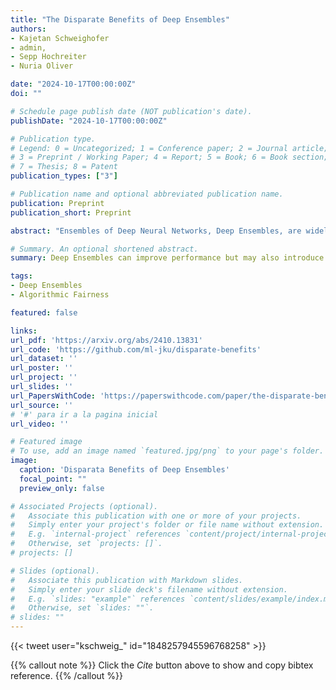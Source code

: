 ```yaml
---
title: "The Disparate Benefits of Deep Ensembles"
authors:
- Kajetan Schweighofer
- admin,
- Sepp Hochreiter
- Nuria Oliver

date: "2024-10-17T00:00:00Z"
doi: ""

# Schedule page publish date (NOT publication's date).
publishDate: "2024-10-17T00:00:00Z"

# Publication type.
# Legend: 0 = Uncategorized; 1 = Conference paper; 2 = Journal article;
# 3 = Preprint / Working Paper; 4 = Report; 5 = Book; 6 = Book section;
# 7 = Thesis; 8 = Patent
publication_types: ["3"]

# Publication name and optional abbreviated publication name.
publication: Preprint
publication_short: Preprint

abstract: "Ensembles of Deep Neural Networks, Deep Ensembles, are widely used as a simple way to boost predictive performance. However, their impact on algorithmic fairness is not well understood yet. Algorithmic fairness investigates how a model's performance varies across different groups, typically defined by protected attributes such as age, gender, or race. In this work, we investigate the interplay between the performance gains from Deep Ensembles and fairness. Our analysis reveals that they unevenly favor different groups in what we refer to as a disparate benefits effect. We empirically investigate this effect with Deep Ensembles applied to popular facial analysis and medical imaging datasets, where protected group attributes are given and find that it occurs for multiple established group fairness metrics, including statistical parity and equal opportunity. Furthermore, we identify the per-group difference in predictive diversity of ensemble members as the potential cause of the disparate benefits effect. Finally, we evaluate different approaches to reduce unfairness due to the disparate benefits effect. Our findings show that post-processing is an effective method to mitigate this unfairness while preserving the improved performance of Deep Ensembles."

# Summary. An optional shortened abstract.
summary: Deep Ensembles can improve performance but may also introduce fairness issues, unevenly benefiting different groups. This study identifies that effect, propose a explanation based on predictive diversity and explores mitigation techniques that can reduce unfairness while preserving performance gains.

tags:
- Deep Ensembles
- Algorithmic Fairness

featured: false

links:
url_pdf: 'https://arxiv.org/abs/2410.13831'
url_code: 'https://github.com/ml-jku/disparate-benefits'
url_dataset: ''
url_poster: ''
url_project: ''
url_slides: ''
url_PapersWithCode: 'https://paperswithcode.com/paper/the-disparate-benefits-of-deep-ensembles'
url_source: '' 
# '#' para ir a la pagina inicial
url_video: ''

# Featured image
# To use, add an image named `featured.jpg/png` to your page's folder. 
image:
  caption: 'Disparata Benefits of Deep Ensembles'
  focal_point: ""
  preview_only: false

# Associated Projects (optional).
#   Associate this publication with one or more of your projects.
#   Simply enter your project's folder or file name without extension.
#   E.g. `internal-project` references `content/project/internal-project/index.md`.
#   Otherwise, set `projects: []`.
# projects: []

# Slides (optional).
#   Associate this publication with Markdown slides.
#   Simply enter your slide deck's filename without extension.
#   E.g. `slides: "example"` references `content/slides/example/index.md`.
#   Otherwise, set `slides: ""`.
# slides: ""
---
```


{{< tweet user="kschweig_" id="1848257945596768258" >}}

{{% callout note %}}
Click the *Cite* button above to show and copy bibtex reference.
{{% /callout %}}

